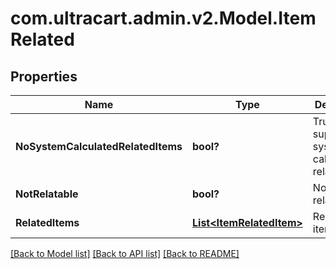# com.ultracart.admin.v2.Model.ItemRelated
## Properties

Name | Type | Description | Notes
------------ | ------------- | ------------- | -------------
**NoSystemCalculatedRelatedItems** | **bool?** | True to suppress system calculated relationships | [optional] 
**NotRelatable** | **bool?** | Not relatable | [optional] 
**RelatedItems** | [**List&lt;ItemRelatedItem&gt;**](ItemRelatedItem.md) | Related items | [optional] 

[[Back to Model list]](../README.md#documentation-for-models) [[Back to API list]](../README.md#documentation-for-api-endpoints) [[Back to README]](../README.md)

